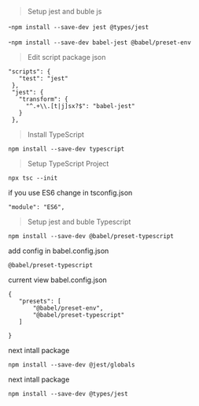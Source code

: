 >Setup jest and buble js

-```npm install --save-dev jest @types/jest```

-```npm install --save-dev babel-jest @babel/preset-env```


>Edit script package json

 ```
"scripts": {
    "test": "jest"
  },
  "jest": {
    "transform": {
      "^.+\\.[t|j]sx?$": "babel-jest"
    }
  },
```


>Install TypeScript

 ```npm install --save-dev typescript```


>Setup TypeScript Project

 ```npx tsc --init```

 if you use ES6 change in tsconfig.json

 ```"module": "ES6",```


>Setup jest and buble Typescript

 ```npm install --save-dev @babel/preset-typescript```

 add config in babel.config.json

 ```@babel/preset-typescript```

 current view babel.config.json

 ```
{
    "presets": [
        "@babel/preset-env",
        "@babel/preset-typescript"
    ]
    
}
```
next intall package

```npm install --save-dev @jest/globals```

 next intall package

```npm install --save-dev @types/jest```



